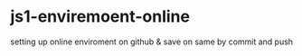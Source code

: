 # js1-enviremoent-online
setting up online enviroment on github &amp; save on same by commit and push

